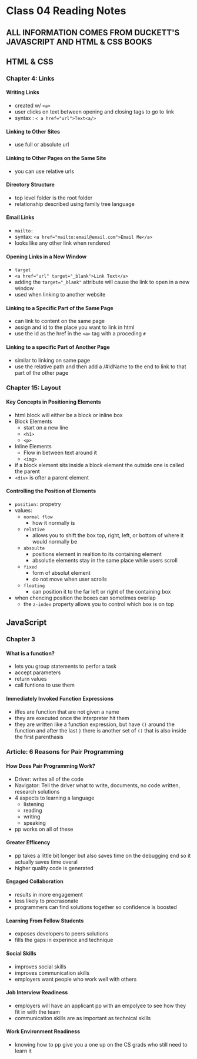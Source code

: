 # Class 04 Reading Notes

## ALL INFORMATION COMES FROM DUCKETT'S JAVASCRIPT AND HTML & CSS BOOKS

## HTML & CSS

### Chapter 4: Links

#### Writing Links

- created w/ `<a>`
- user clicks on text between opening and closing tags to go to link
- syntax : `< a href="url">Text<a/>`

#### Linking to Other Sites

- use full or absolute url

#### Linking to Other Pages on the Same Site

- you can use relative urls

#### Directory Structure

- top level folder is the root folder
- relationship described using family tree language

#### Email Links

- `mailto:`
- syntax: `<a href="mailto:email@email.com">Email Me</a>`
- looks like any other link when rendered

#### Opening Links in a New Window

- `target`
- `<a href="url" target="_blank">Link Text</a>`
- adding the `target="_blank"` attribute will cause the link to open in a new window
- used when linking to another website

#### Linking to a Specific Part of the Same Page

- can link to content on the same page
- assign and id to the place you want to link in html
- use the id as the href in the `<a>` tag with a proceding `#`

#### Linking to a specific Part of Another Page

- similar to linking on same page
- use the relative path and then add a /#idName to the end to link to that part of the other page

### Chapter 15: Layout

#### Key Concepts in Positioning Elements

- html block will either be a block or inline box
- Block Elements
  - start on a new line
  - `<h1>`
  - `<p>`
- Inline Elements
  - Flow in between text around it
  - `<img>`
- if a block element sits inside a block element the outside one is called the parent
- `<div>` is ofter a parent element

#### Controlling the Position of Elements

- `position:` propetry
- values:
  - `normal flow`
    - how it normally is
  - `relative`
    - allows you to shift the box top, right, left, or bottom of where it would normally be
  - `absoulte`
    - positions element in realtion to its containing element
    - absolutle elements stay in the same place while users scroll
  - `fixed`
    - form of absolut element
    - do not move when user scrolls
  - `floating`
    - can position it to the far left or right of the containing box
- when chencing position the boxes can sometimes overlap
  - the `z-index` property allows you to control which box is on top

## JavaScript

### Chapter 3

#### What is a function?

- lets you group statements to perfor a task
- accept parameters
- return values
- call funtions to use them

#### Immediately Invoked Function Expressions

- iffes are function that are not given a name
- they are executed once the interpreter hit them
- they are written like a function expression, but have `()` around the function and after the last `}` there is another set of `()` that is also inside the first parenthasis

### Article: 6 Reasons for Pair Programming

#### How Does Pair Programming Work?

- Driver: writes all of the code
- Navigator: Tell the driver what to write, documents, no code written, research solutions
- 4 aspects to learning a language
  - listening
  - reading
  - writing
  - speaking
- pp works on all of these

#### Greater Efficency

- pp takes a little bit longer but also saves time on the debugging end so it actually saves time overal
- higher quality code is generated

#### Engaged Collaboration

- results in more engagement
- less likely to procrasonate
- programmers can find solutions together so confidence is boosted

#### Learning From Fellow Students

- exposes developers to peers solutions
- fills the gaps in experince and technique

#### Social Skills

- improves social skills
- improves communication skills
- employers want people who work well with others

#### Job Interview Readiness

- employers will have an applicant pp with an empolyee to see how they fit in with the team
- communication skills are as important as technical skills

#### Work Environment Readiness

- knowing how to pp give you a one up on the CS grads who still need to learn it

